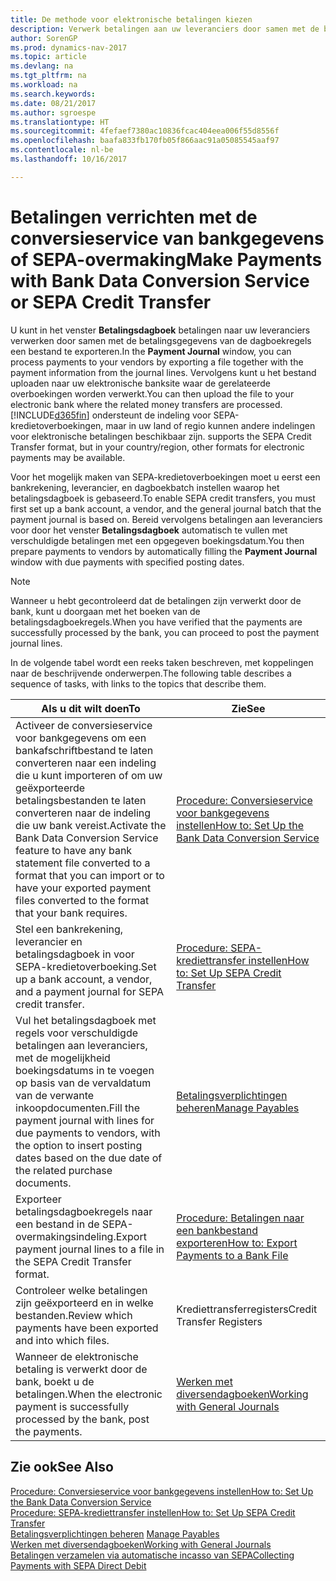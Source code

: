 ```yaml
---
title: De methode voor elektronische betalingen kiezen
description: Verwerk betalingen aan uw leveranciers door samen met de betalingsgegevens van de dagboekregels een bestand te exporteren.
author: SorenGP
ms.prod: dynamics-nav-2017
ms.topic: article
ms.devlang: na
ms.tgt_pltfrm: na
ms.workload: na
ms.search.keywords: 
ms.date: 08/21/2017
ms.author: sgroespe
ms.translationtype: HT
ms.sourcegitcommit: 4fefaef7380ac10836fcac404eea006f55d8556f
ms.openlocfilehash: baafa833fb170fb05f866aac91a05085545aaf97
ms.contentlocale: nl-be
ms.lasthandoff: 10/16/2017

---
```

# <a name="make-payments-with-bank-data-conversion-service-or-sepa-credit-transfer"></a><span data-ttu-id="33529-103">Betalingen verrichten met de conversieservice van bankgegevens of SEPA-overmaking</span><span class="sxs-lookup"><span data-stu-id="33529-103">Make Payments with Bank Data Conversion Service or SEPA Credit Transfer</span></span>
<span data-ttu-id="33529-104">U kunt in het venster **Betalingsdagboek** betalingen naar uw leveranciers verwerken door samen met de betalingsgegevens van de dagboekregels een bestand te exporteren.</span><span class="sxs-lookup"><span data-stu-id="33529-104">In the **Payment Journal** window, you can process payments to your vendors by exporting a file together with the payment information from the journal lines.</span></span> <span data-ttu-id="33529-105">Vervolgens kunt u het bestand uploaden naar uw elektronische banksite waar de gerelateerde overboekingen worden verwerkt.</span><span class="sxs-lookup"><span data-stu-id="33529-105">You can then upload the file to your electronic bank where the related money transfers are processed.</span></span> [!INCLUDE[d365fin](includes/d365fin_md.md)]<span data-ttu-id="33529-106"> ondersteunt de indeling voor SEPA-kredietoverboekingen, maar in uw land of regio kunnen andere indelingen voor elektronische betalingen beschikbaar zijn.</span><span class="sxs-lookup"><span data-stu-id="33529-106"> supports the SEPA Credit Transfer format, but in your country/region, other formats for electronic payments may be available.</span></span>   

 <span data-ttu-id="33529-107">Voor het mogelijk maken van SEPA-kredietoverboekingen moet u eerst een bankrekening, leverancier, en dagboekbatch instellen waarop het betalingsdagboek is gebaseerd.</span><span class="sxs-lookup"><span data-stu-id="33529-107">To enable SEPA credit transfers, you must first set up a bank account, a vendor, and the general journal batch that the payment journal is based on.</span></span> <span data-ttu-id="33529-108">Bereid vervolgens betalingen aan leveranciers voor door het venster **Betalingsdagboek** automatisch te vullen met verschuldigde betalingen met een opgegeven boekingsdatum.</span><span class="sxs-lookup"><span data-stu-id="33529-108">You then prepare payments to vendors by automatically filling the **Payment Journal** window with due payments with specified posting dates.</span></span>  

> [!NOTE]  
>  <span data-ttu-id="33529-109">Wanneer u hebt gecontroleerd dat de betalingen zijn verwerkt door de bank, kunt u doorgaan met het boeken van de betalingsdagboekregels.</span><span class="sxs-lookup"><span data-stu-id="33529-109">When you have verified that the payments are successfully processed by the bank, you can proceed to post the payment journal lines.</span></span>  

 <span data-ttu-id="33529-110">In de volgende tabel wordt een reeks taken beschreven, met koppelingen naar de beschrijvende onderwerpen.</span><span class="sxs-lookup"><span data-stu-id="33529-110">The following table describes a sequence of tasks, with links to the topics that describe them.</span></span>   

|<span data-ttu-id="33529-111">**Als u dit wilt doen**</span><span class="sxs-lookup"><span data-stu-id="33529-111">**To**</span></span>|<span data-ttu-id="33529-112">**Zie**</span><span class="sxs-lookup"><span data-stu-id="33529-112">**See**</span></span>|  
|------------|-------------|  
|<span data-ttu-id="33529-113">Activeer de conversieservice voor bankgegevens om een bankafschriftbestand te laten converteren naar een indeling die u kunt importeren of om uw geëxporteerde betalingsbestanden te laten converteren naar de indeling die uw bank vereist.</span><span class="sxs-lookup"><span data-stu-id="33529-113">Activate the Bank Data Conversion Service feature to have any bank statement file converted to a format that you can import or to have your exported payment files converted to the format that your bank requires.</span></span>|[<span data-ttu-id="33529-114">Procedure: Conversieservice voor bankgegevens instellen</span><span class="sxs-lookup"><span data-stu-id="33529-114">How to: Set Up the Bank Data Conversion Service</span></span>](bank-how-setup-bank-data-conversion-service.md)|  
|<span data-ttu-id="33529-115">Stel een bankrekening, leverancier en betalingsdagboek in voor SEPA-kredietoverboeking.</span><span class="sxs-lookup"><span data-stu-id="33529-115">Set up a bank account, a vendor, and a payment journal for SEPA credit transfer.</span></span>|[<span data-ttu-id="33529-116">Procedure: SEPA-krediettransfer instellen</span><span class="sxs-lookup"><span data-stu-id="33529-116">How to: Set Up SEPA Credit Transfer</span></span>](finance-how-to-set-up-sepa-credit-transfer.md)|  
|<span data-ttu-id="33529-117">Vul het betalingsdagboek met regels voor verschuldigde betalingen aan leveranciers, met de mogelijkheid boekingsdatums in te voegen op basis van de vervaldatum van de verwante inkoopdocumenten.</span><span class="sxs-lookup"><span data-stu-id="33529-117">Fill the payment journal with lines for due payments to vendors, with the option to insert posting dates based on the due date of the related purchase documents.</span></span>|[<span data-ttu-id="33529-118">Betalingsverplichtingen beheren</span><span class="sxs-lookup"><span data-stu-id="33529-118">Manage Payables</span></span>](payables-manage-payables.md)|  
|<span data-ttu-id="33529-119">Exporteer betalingsdagboekregels naar een bestand in de SEPA-overmakingsindeling.</span><span class="sxs-lookup"><span data-stu-id="33529-119">Export payment journal lines to a file in the SEPA Credit Transfer format.</span></span>|[<span data-ttu-id="33529-120">Procedure: Betalingen naar een bankbestand exporteren</span><span class="sxs-lookup"><span data-stu-id="33529-120">How to: Export Payments to a Bank File</span></span>](payables-how-export-payments-bank-file.md)|  
|<span data-ttu-id="33529-121">Controleer welke betalingen zijn geëxporteerd en in welke bestanden.</span><span class="sxs-lookup"><span data-stu-id="33529-121">Review which payments have been exported and into which files.</span></span>|<span data-ttu-id="33529-122">Krediettransferregisters</span><span class="sxs-lookup"><span data-stu-id="33529-122">Credit Transfer Registers</span></span>|  
|<span data-ttu-id="33529-123">Wanneer de elektronische betaling is verwerkt door de bank, boekt u de betalingen.</span><span class="sxs-lookup"><span data-stu-id="33529-123">When the electronic payment is successfully processed by the bank, post the payments.</span></span>|[<span data-ttu-id="33529-124">Werken met diversendagboeken</span><span class="sxs-lookup"><span data-stu-id="33529-124">Working with General Journals</span></span>](ui-work-general-journals.md)|  

## <a name="see-also"></a><span data-ttu-id="33529-125">Zie ook</span><span class="sxs-lookup"><span data-stu-id="33529-125">See Also</span></span>  
[<span data-ttu-id="33529-126">Procedure: Conversieservice voor bankgegevens instellen</span><span class="sxs-lookup"><span data-stu-id="33529-126">How to: Set Up the Bank Data Conversion Service</span></span>](bank-how-setup-bank-data-conversion-service.md)  
[<span data-ttu-id="33529-127">Procedure: SEPA-krediettransfer instellen</span><span class="sxs-lookup"><span data-stu-id="33529-127">How to: Set Up SEPA Credit Transfer</span></span>](finance-how-to-set-up-sepa-credit-transfer.md)  
<span data-ttu-id="33529-128">[Betalingsverplichtingen beheren](payables-manage-payables.md) </span><span class="sxs-lookup"><span data-stu-id="33529-128">[Manage Payables](payables-manage-payables.md) </span></span>  
[<span data-ttu-id="33529-129">Werken met diversendagboeken</span><span class="sxs-lookup"><span data-stu-id="33529-129">Working with General Journals</span></span>](ui-work-general-journals.md)  
[<span data-ttu-id="33529-130">Betalingen verzamelen via automatische incasso van SEPA</span><span class="sxs-lookup"><span data-stu-id="33529-130">Collecting Payments with SEPA Direct Debit</span></span>](finance-collect-payments-with-sepa-direct-debit.md)   

